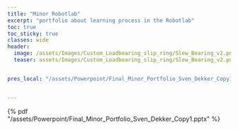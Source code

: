 ```yaml
---
title: "Minor Robotlab"
excerpt: "portfolio about learning process in the Robotlab"
toc: true
toc_sticky: true
classes: wide
header:
  image: /assets/Images/Custom_Loadbearing_slip_ring/Slew_Bearing_v2.png
  teaser: assets/Images/Custom_Loadbearing_slip_ring/Slew_Bearing_v2.png


pres_local: "/assets/Powerpoint/Final_Minor_Portfolio_Sven_Dekker_Copy1.pptx"


---
```


{% pdf "/assets/Powerpoint/Final_Minor_Portfolio_Sven_Dekker_Copy1.pptx" %}
